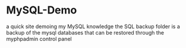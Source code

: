 # MySQL-Demo
a quick site demoing my MySQL knowledge
the SQL backup folder is a backup of the mysql databases that can be restored through the myphpadmin control panel

